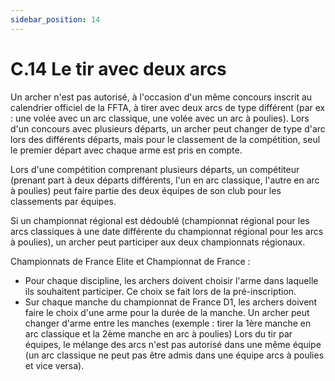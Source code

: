 ```yaml
---
sidebar_position: 14
---
```


# C.14 Le tir avec deux arcs

Un archer n'est pas autorisé, à l'occasion d'un même concours inscrit au calendrier officiel de la FFTA, à
tirer avec deux arcs de type différent (par ex : une volée avec un arc classique, une volée avec un arc à
poulies).
Lors d'un concours avec plusieurs départs, un archer peut changer de type d'arc lors des différents
départs, mais pour le classement de la compétition, seul le premier départ avec chaque arme est pris en
compte.

Lors d'une compétition comprenant plusieurs départs, un compétiteur (prenant part à deux départs
différents, l'un en arc classique, l'autre en arc à poulies) peut faire partie des deux équipes de son club pour
les classements par équipes.

Si un championnat régional est dédoublé (championnat régional pour les arcs classiques à une date
différente du championnat régional pour les arcs à poulies), un archer peut participer aux deux
championnats régionaux.

Championnats de France Elite et Championnat de France :

- Pour chaque discipline, les archers doivent choisir l'arme dans laquelle ils souhaitent participer. Ce
  choix se fait lors de la pré-inscription.
- Sur chaque manche du championnat de France D1, les archers doivent faire le choix d'une arme
  pour la durée de la manche. Un archer peut changer d'arme entre les manches (exemple : tirer la
  1ère manche en arc classique et la 2ème manche en arc à poulies)
  Lors du tir par équipes, le mélange des arcs n'est pas autorisé dans une même équipe (un arc classique
  ne peut pas être admis dans une équipe arcs à poulies et vice versa).
